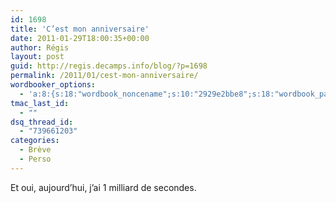 ```yaml
---
id: 1698
title: 'C’est mon anniversaire'
date: 2011-01-29T18:00:35+00:00
author: Régis
layout: post
guid: http://regis.decamps.info/blog/?p=1698
permalink: /2011/01/cest-mon-anniversaire/
wordbooker_options:
  - 'a:8:{s:18:"wordbook_noncename";s:10:"2929e2bbe8";s:18:"wordbook_page_post";s:4:"-100";s:18:"wordbook_orandpage";s:1:"2";s:23:"wordbook_default_author";s:1:"1";s:23:"wordbook_extract_length";s:3:"256";s:19:"wordbook_actionlink";s:3:"300";s:18:"wordbook_attribute";s:0:"";s:29:"wordbooker_status_update_text";s:33:"New blog post :  %title% - %link%";}'
tmac_last_id:
  - ""
dsq_thread_id:
  - "739661203"
categories:
  - Brève
  - Perso
---
```

Et oui, aujourd’hui, j’ai 1 milliard de secondes.
